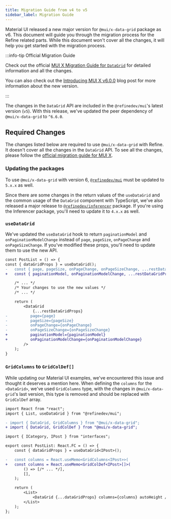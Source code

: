 ```yaml
---
title: Migration Guide from v4 to v5
sidebar_label: Migration Guide
---
```


Material UI released a new major version for `@mui/x-data-grid` package as v6. This document will guide you through the migration process for the Refine related parts. While this document won't cover all the changes, it will help you get started with the migration process.

:::info-tip Official Migration Guide

Check out the official [MUI X Migration Guide for `DataGrid`](https://mui.com/x/migration/migration-data-grid-v5/) for detailed information and all the changes.

You can also check out the [Introducing MUI X v6.0.0](https://mui.com/blog/mui-x-v6) blog post for more information about the new version.

:::

The changes in the `DataGrid` API are included in the `@refinedev/mui`'s latest version (`v5`). With this release, we've updated the peer dependency of `@mui/x-data-grid` to `^6.6.0`.

## Required Changes

The changes listed below are required to use `@mui/x-data-grid` with Refine. It doesn't cover all the changes in the `DataGrid` API. To see all the changes, please follow the [official migration guide for MUI X](https://mui.com/x/migration/migration-data-grid-v5/).

### Updating the packages

To use `@mui/x-data-grid` with version 6, [`@refinedev/mui`](https://github.com/refinedev/refine/tree/master/packages/mui) must be updated to `5.x.x` as well.

Since there are some changes in the return values of the `useDataGrid` and the common usage of the `DataGrid` component with TypeScript, we've also released a major release to [`@refinedev/inferencer`](https://github.com/refinedev/refine/tree/master/packages/inferencer) package. If you're using the Inferencer package, you'll need to update it to `4.x.x` as well.

### `useDataGrid`

We've updated the `useDataGrid` hook to return `paginationModel` and `onPaginationModelChange` instead of `page`, `pageSize`, `onPageChange` and `onPageSizeChange`. If you've modified these props, you'll need to update them to use the new API.

```diff title="posts/list.tsx"
const PostList = () => {
const { dataGridProps } = useDataGrid();
-   const { page, pageSize, onPageChange, onPageSizeChange, ...restDataGridProps } = dataGridProps;
+   const { paginationModel, onPaginationModelChange, ...restDataGridProps } = dataGridProps;

    /* ... */
    /* Your changes to use the new values */
    /* ... */

    return (
        <DataGrid
            {...restDataGridProps}
-          page={page}
-          pageSize={pageSize}
-          onPageChange={onPageChange}
-          onPageSizeChange={onPageSizeChange}
+          paginationModel={paginationModel}
+          onPaginationModelChange={onPaginationModelChange}
        />
    );
}
```

### `GridColumns` to `GridColDef[]`

While updating our Material UI examples, we've encountered this issue and thought it deserves a mention here. When defining the `columns` for the `<DataGrid>`, we've used `GridColumns` type, with the changes in `@mui/x-data-grid`'s last version, this type is removed and should be replaced with `GridColDef` array.

```diff title="posts/list.tsx"
import React from "react";
import { List, useDataGrid } from "@refinedev/mui";

- import { DataGrid, GridColumns } from "@mui/x-data-grid";
+ import { DataGrid, GridColDef } from "@mui/x-data-grid";

import { ICategory, IPost } from "interfaces";

export const PostList: React.FC = () => {
    const { dataGridProps } = useDataGrid<IPost>();

-   const columns = React.useMemo<GridColumns<IPost>>(
+   const columns = React.useMemo<GridColDef<IPost>[]>(
        () => [/* ... */],
        [],
    );

    return (
        <List>
            <DataGrid {...dataGridProps} columns={columns} autoHeight />
        </List>
    );
};
```
